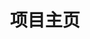 ---
home: true
icon: home
title: 项目主页
heroImage: https://theme-hope-assets.vuejs.press/logo.svg
bgImage: https://theme-hope-assets.vuejs.press/bg/6-light.svg
bgImageDark: https://theme-hope-assets.vuejs.press/bg/6-dark.svg
bgImageStyle:
  background-attachment: fixed
heroText: 项目名称
tagline: 你可以在这里放置或是整个项目的描述。
actions:
  - text: 使用指南
    icon: lightbulb
    link: ./demo/
    type: primary

  - text: 文档
    link: ./guide/
highlights:
    - header: 刑法
      highlights:
        - title: 刑法——众合——柏浪涛
          link: /zh/examinations/主观题基础版/刑法.md

    - header: 民法
      highlights:
        - title: 民法——众合——孟献贵
          link: /zh/examinations/主观题基础版/民法.md

    - header: 刑事诉讼法
      highlights:
        - title: 刑事诉讼法——众合——左宁
          link: /zh/examinations/主观题基础版/刑事诉讼法.md

    - header: 民事诉讼法
      highlights:
        - title: 民事诉讼法——众合——戴鹏
          link: /zh/examinations/主观题基础版/民事诉讼法.md

    - header: 商经法
      highlights:
        - title: 商经法——瑞达——刘安琪
          link: /zh/examinations/主观题基础版/商经法.md
---